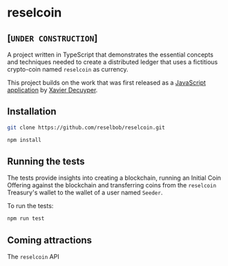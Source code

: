 # reselcoin

## [`UNDER CONSTRUCTION`]

A project written in TypeScript that demonstrates the essential concepts and techniques needed to create a distributed ledger that uses a fictitious crypto-coin named `reselcoin` as currency.

This project builds on the work that was first released as a [JavaScript application](https://github.com/Savjee/SavjeeCoin) by [Xavier Decuyper](https://www.savjee.be/).

## Installation

```bash
git clone https://github.com/reselbob/reselcoin.git
```

```bash
npm install
```

## Running the tests

The tests provide insights into creating a blockchain, running an Initial Coin Offering against the blockchain and transferring coins from the `reselcoin` Treasury's wallet to the wallet of a user named `Seeder`.

To run the tests:

```bash
npm run test
```
## Coming attractions

The `reselcoin` API